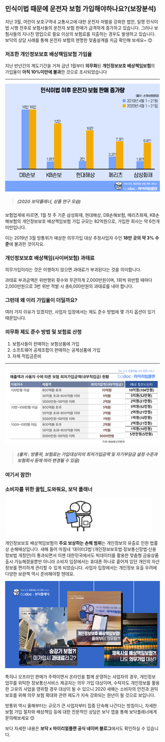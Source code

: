 ## 민식이법 때문에 운전자 보험 가입해야하나요?(보장분석)

지난 3월, 어린이 보호구역내 교통사고에 대한 운전자 처벌을 강화한 법안, 일명 민식이법 시행 전후로 보험사들의 운전자 보험 판매가 급격하게 증가하고 있습니다. 그러나 보험사들의 지나친 영업으로 필요 이상의 보험료를 지출하는 경우도 발생하고 있습니다. 보닥의 상담 사례를 통해 운전자 보험의 현명한 맞춤설계를 지금 확인해 보세요~ 😊

### 저조한 개인정보보호 배상책임보험 가입율

지난 반년간의 계도기간을 거쳐 금년 1월부터 **의무화**된 **개인정보보호 배상책임보험**의 가입율이 **아직 10%미만에 불과**한 것으로 조사되었습니다


---

![alt img](https://raw.githubusercontent.com/aijinet/doctor-contents/master/contents/202005/200507/200507_민식이법1.png)
> ##### (2020 보닥플래너, 상품 연구 모습)

보험업계에 따르면, 1월 첫 주 기준 삼성화재, 현대해상, DB손해보험, 메리츠화재, KB손해보험의 개인정보보호 배상책임보험 가입 규모는 82억원으로, 가입한 회사는 약 6천개 미만입니다.

이는 2019년 3월 방통위가 예상한 의무가입 대상 추정사업자 수인 **18만 곳의 약 3% 수준**에 불과한 것이지요.

### 개인정보보호 배상책임(사이버보험) 과태료

의무가입이라는 것은 이행하지 않으면 과태료가 부과된다는 것을 의미합니다.

과태료 부과금액은 위반행위 횟수와 무관하게 2,000만원이며, 1회씩 위반할 때마다 2,000만원으로 3번 위반 적발 시 총6,000만원의 과태료를 내야 합니다.

### 그런데 왜 이리 가입율이 더딜까요?

여러 가지 이유가 있겠지만, 사업자 입장에서는 제도 준수 방법에 몇 가지 옵션이 있기 때문입니다.

### 의무화 제도 준수 방법 및 보험료 산정
1. 보험사들이 판매하는 보험상품에 가입
2. 소프트웨어 공제조합이 판매하는 공제상품에 가입
3. 자체 적립금준비

---------------------------------------

![alt img](https://raw.githubusercontent.com/aijinet/doctor-contents/master/contents/202001/200120-5/5_빅데이터_개인정보보호_배상책임보험_의무가입_보험료_및_과태료_02.png)
> ##### (출처 : 방통위, 보험료는 가입대상자의 최저가입금액 및 자기부담금 설정 수준과 보험회사 등에 따라 변경될 수 있음)

### 여기서 잠깐! 
### 소비자를 위한 꿀팁_도와줘요, 보닥 플래너
![alt img](https://raw.githubusercontent.com/aijinet/doctor-contents/master/contents/common/bodoc-basic.png)

개인정보보호 배상책임보험이 **주요 보상하는 손해 범위**는 개인정보의 유출로 인한 법률상 손해배상입니다. 새해 들어 마침내 '데이터3법'(개인정보보호법·정보통신망법·신용정보법 개정안)이 통과되면서 이젠 대한민국에서도 빅데이터를 활용한 맞춤형 금융상품출시 가능해졌을뿐만 아니라 소비자 입장에서는 휴대폰 하나로 흩어져 있던 개인의 자산 정보를 편리하게 관리할 수 있게 되었습니다. 사업자 입장에서는 개인정보 유출 우려에 다양한 보완책 역시 준비해야할 텐데요.

![alt img](https://raw.githubusercontent.com/aijinet/doctor-contents/master/contents/202001/200120-5/5_빅데이터_개인정보보호_배상책임보험_의무가입_보험료_및_과태료_04.png)

특히나 오프라인 판매가 주력이면서 온라인을 함께 운영하는 사업자의 경우, 개인정보 업무를 위탁한 정보통신서비스 제공자는 의무 가입 대상이며, 수탁자도 개인정보를 활용한 고유의 사업을 영위할 경우 대상이 될 수 있으니 2020 새해는 소비자의 안전과 권익 보호를 위해 의무 보험 확대와 관련 제도가 지속 강화되는 원년이 될 것으로 보입니다.

방통위 역시 올해부터는 규모가 큰 사업자부터 집중 단속해 나간다는 방침이니, 자세한 보험 가입 절차와 배상책임 등에 대한 전문적인 상담은 보닥 앱을 통해 보닥플래너에게 문의해보세요 😊

보다 자세한 내용은 **보닥 x 마이리얼플랜 공식 네이버 블로그**에서도 확인하실 수 있습니다.
